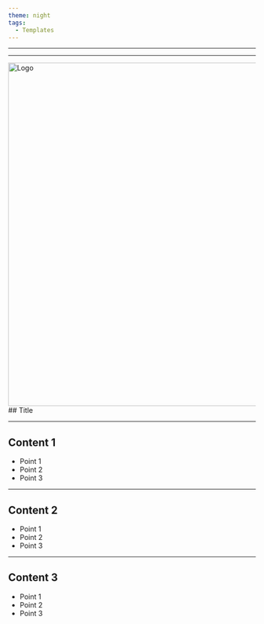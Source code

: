 ```yaml
---
theme: night
tags:
  - Templates
---
```

---
---

<img src="logo.webp" alt="Logo" width="700"/>
## Title

---
## Content 1
- Point 1
- Point 2
- Point 3

---
## Content 2
- Point 1
- Point 2
- Point 3

---
## Content 3
- Point 1
- Point 2
- Point 3